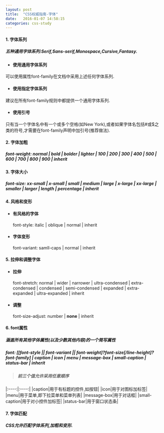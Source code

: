```yaml
---
layout: post
title:  "CSS权威指南-字体"
date:   2016-01-07 14:58:15
categories: css-study
---
```


#### 1. 字体系列

##### 五种通用字体系列:Serif,Sans-serif,Monospace,Cursive,Fantasy.

-   #### 使用通用字体系列
 可以使用属性font-family在文档中采用上述任何字体系列.
-   #### 使用指定字体系列
 建议在所有font-family规则中都提供一个通用字体系列.
-   #### 使用引号
 只有当一个字体名中有一个或多个空格(如New York),或者如果字体名包括#或$之类的符号,才需要在font-family声明中加引号(推荐做法).

#### 2. 字体加粗

##### font-weight: **normal** | bold | bolder | lighter | 100 | 200 | 300 | 400 | 500 | 600 | 700 | 800 | 900 | inherit

#### 3. 字体大小

##### font-size: xx-small | x-small | small | **medium** | large | x-large | xx-large | smaller | larger | length | percentage | inherit

#### 4. 风格和变形

-   #### 有风格的字体
    font-style: italic | oblique | normal | inherit
-   #### 字体变形
    font-variant: samll-caps | normal | inherit

#### 5. 拉伸和调整字体

-   #### 拉伸
    font-stretch: normal | wider | narrower | ultra-condensed | extra-condensed | condensed | semi-condensed | expanded | extra-expanded | ultra-expanded | inherit
-   #### 调整
    font-size-adjust: number | **none** | inherit
    
#### 6. font属性

#####   涵盖所有其他字体属性(以及少数其他内容)的一个简写属性

#####   font: [[font-style || font-variant || font-weight]?font-size[/line-height]?font-family] | caption | icon | menu | message-box | small-caption | status-bar | inherit

> ##### 前三个值允许采用任意顺序

|:----:|:----:|
|caption|用于有标题的控件,如按钮|
|icon|用于对图标加标签|
|menu|用于菜单,即下拉菜单和菜单列表|
|message-box|用于对话框|
|small-caption|用于对小控件加标签|
|status-bar|用于窗口状态条|

#### 7. 字体匹配

##### CSS允许匹配字体系列,加粗和变形.
